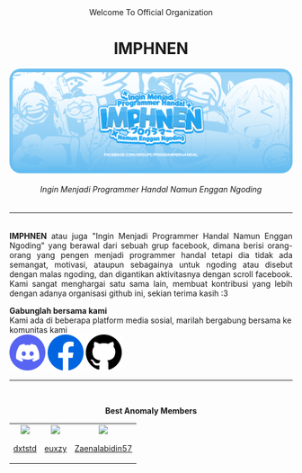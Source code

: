 <div align=center>
  Welcome To Official Organization
  <h1><b>IMPHNEN</b></h1>
</div>

<a href="https://www.facebook.com/groups/programmerhandal">
  <img src="./banner.png" align=center style="border-radius: 20px">
</a>

<div align=center>
  <h6><i>Ingin Menjadi Programmer Handal Namun Enggan Ngoding</i><h6>
  <hr>
</div>

<p align=justify>
<b>IMPHNEN</b> atau juga "Ingin Menjadi Programmer Handal Namun Enggan Ngoding" yang berawal dari sebuah grup facebook, dimana berisi orang-orang yang pengen menjadi programmer handal tetapi dia tidak ada semangat, motivasi, ataupun sebagainya untuk ngoding atau disebut dengan malas ngoding, dan digantikan aktivitasnya dengan scroll facebook. Kami sangat menghargai satu sama lain, membuat kontribusi yang lebih dengan adanya organisasi github ini, sekian terima kasih :3
</p>

<div>
<b>Gabunglah bersama kami</b>
<br>
Kami ada di beberapa platform media sosial, marilah bergabung bersama ke komunitas kami<br>
  <a href="https://discord.gg/imphnen"><img src="https://raw.githubusercontent.com/CLorant/readme-social-icons/refs/heads/main/large/filled/discord.svg"></a>
  <a href="https://www.facebook.com/groups/programmerhandal"><img src="https://raw.githubusercontent.com/CLorant/readme-social-icons/refs/heads/main/large/filled/facebook.svg"></a>
  <a href="https://github.com/IMPHNEN/"><img src="https://raw.githubusercontent.com/CLorant/readme-social-icons/refs/heads/main/large/filled/github.svg"></a>
</div>
<hr>
<br>
<table align=center>
  <p align=center><b>Best Anomaly Members</b><p>
  <tr>
    <td align=center>
      <img src="https://github.com/dxtstd.png?size=100">
      <a href="https://github.com/dxtstd">
        <p>dxtstd</p>
      </a>
    </td>
    <td align=center>
      <img src="https://github.com/euxzy.png?size=100">
      <a href="https://github.com/euxzy">
        <p>euxzy</p>
      </a>
    </td>
    <td align=center>
      <img src="https://github.com/Zaenalabidin57.png?size=100">
      <a href="https://github.com/Zaenalabidin57">
        <p>Zaenalabidin57</p>
      </a>
    </td>
  </tr>
</table>
<!---
<div align=center>
  <br>
  <img src="./ec.png" width="300px" style="border-radius: 10px">
</div>
--->
